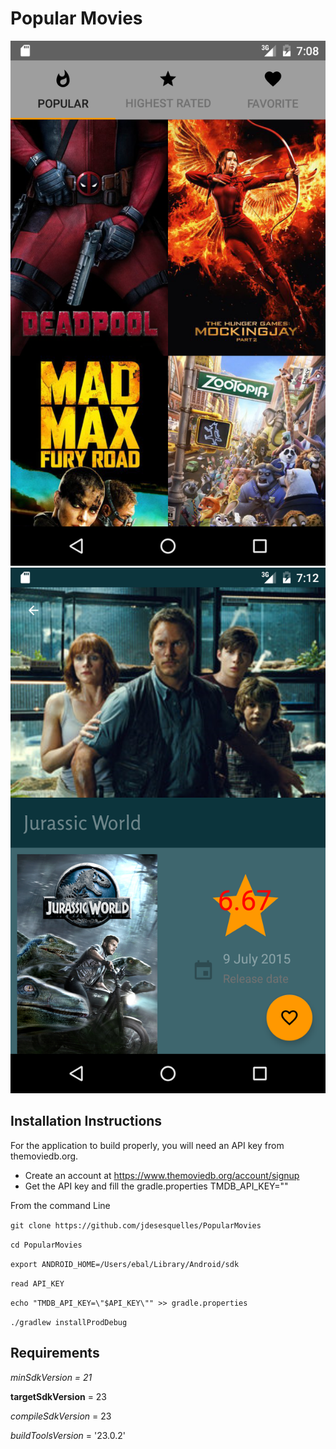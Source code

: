 # Popular Movies
![Alt text](screenshot.png?raw=true "Popular Movies List view")
![Alt text](screenshot2.png?raw=true "Popular Movies Detail Screen")
## Installation Instructions
For the application to build properly, you will need an API key from themoviedb.org.
* Create an account at https://www.themoviedb.org/account/signup
* Get the API key and fill the gradle.properties TMDB_API_KEY=""

From the command Line

`git clone https://github.com/jdesesquelles/PopularMovies`

`cd PopularMovies`

`export ANDROID_HOME=/Users/ebal/Library/Android/sdk`

`read API_KEY`

`echo "TMDB_API_KEY=\"$API_KEY\"" >> gradle.properties`

`./gradlew installProdDebug`

## Requirements

_minSdkVersion = 21_

**targetSdkVersion** = 23

_compileSdkVersion_ = 23

_buildToolsVersion_ = '23.0.2'